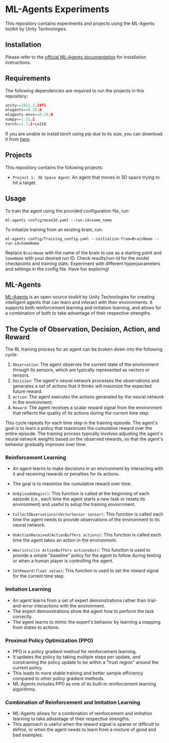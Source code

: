 # ML-Agents Experiments

This repository contains experiments and projects using the ML-Agents toolkit by Unity Technologies.

## Installation

Please refer to the [official ML-Agents documentation](https://github.com/Unity-Technologies/ml-agents/blob/develop/docs/Installation.md) for installation instructions.

## Requirements

The following dependencies are required to run the projects in this repository:
```c
unity==2021.3.19f1
mlagents==0.29.0
mlagents-envs==0.29.0
numpy==1.21.2
torch==1.7.1+cu110
```
If you are unable to install torch using pip due to its size, you can download it from [here](https://download.pytorch.org/whl/torch_stable.html).

## Projects

This repository contains the following projects:

- `Project 1: 3D Space Agent`: An agent that moves in 3D space trying to hit a target.


## Usage
To train the agent using the provided configuration file, run:
```
ml-agents config/move3d.yaml --run-id=some_name
```
To initialize training from an existing brain, run:

```
ml-agents config/Training_config.yaml --initialize-from=BrainName --run-id=SomeName
```
Replace `BrainName` with the name of the brain to use as a starting point and `SomeName` with your desired run ID. Check results/run-id for the model checkpoints and training stats. Experiment with different hyperparameters and settings in the config file. Have fun exploring!

## ML-Agents

[ML-Agents](https://github.com/Unity-Technologies/ml-agents) is an open-source toolkit by Unity Technologies for creating intelligent agents that can learn and interact with their environments. It supports both reinforcement learning and imitation learning, and allows for a combination of both to take advantage of their respective strengths.

## The Cycle of Observation, Decision, Action, and Reward

The RL training process for an agent can be broken down into the following cycle:

1. `Observation`: The agent observes the current state of the environment through its sensors, which are typically represented as vectors or tensors.
2. `Decision`: The agent's neural network processes the observations and generates a set of actions that it thinks will maximize the expected future reward.
3. `Action`: The agent executes the actions generated by the neural network in the environment.
4. `Reward`: The agent receives a scalar reward signal from the environment that reflects the quality of its actions during the current time step.

This cycle repeats for each time step in the training episode. The agent's goal is to learn a policy that maximizes the cumulative reward over the entire episode. The training process typically involves adjusting the agent's neural network weights based on the observed rewards, so that the agent's behavior gradually improves over time.

### Reinforcement Learning

- An agent learns to make decisions in an environment by interacting with it and receiving rewards or penalties for its actions.
- The goal is to maximize the cumulative reward over time.

- `OnEpisodeBegin()`: This function is called at the beginning of each episode (i.e., each time the agent starts a new task or resets its environment) and useful to setup the training enviornment.
- `CollectObservations(VectorSensor sensor)`: This function is called each time the agent needs to provide observations of the environment to its neural network.
- `OnActionReceived(ActionBuffers actions)`: This function is called each time the agent takes an action in the environment.
- `Heuristic(in ActionBuffers actionsOut)`: This function is used to provide a simple "baseline" policy for the agent to follow during testing or when a human player is controlling the agent.
- `SetReward(float value)`: This function is used to set the reward signal for the current time step.

### Imitation Learning

- An agent learns from a set of expert demonstrations rather than trial-and-error interactions with the environment.
- The expert demonstrations show the agent how to perform the task correctly.
- The agent learns to mimic the expert's behavior by learning a mapping from states to actions.

### Proximal Policy Optimization (PPO)

- PPO is a policy gradient method for reinforcement learning.
- It updates the policy by taking multiple steps per update, and constraining the policy update to be within a "trust region" around the current policy.
- This leads to more stable training and better sample efficiency compared to other policy gradient methods.
- ML-Agents includes PPO as one of its built-in reinforcement learning algorithms.

### Combination of Reinforcement and Imitation Learning

- ML-Agents allows for a combination of reinforcement and imitation learning to take advantage of their respective strengths.
- This approach is useful when the reward signal is sparse or difficult to define, or when the agent needs to learn from a mixture of good and bad examples.